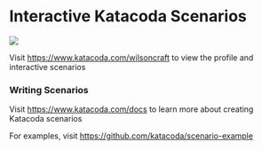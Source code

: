 # Interactive Katacoda Scenarios

[![](http://shields.katacoda.com/katacoda/wilsoncraft/count.svg)](https://www.katacoda.com/wilsoncraft "Get your profile on Katacoda.com")

Visit https://www.katacoda.com/wilsoncraft to view the profile and interactive scenarios

### Writing Scenarios
Visit https://www.katacoda.com/docs to learn more about creating Katacoda scenarios

For examples, visit https://github.com/katacoda/scenario-example
